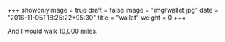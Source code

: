 +++
showonlyimage = true
draft = false
image = "img/wallet.jpg"
date = "2016-11-05T18:25:22+05:30"
title = "wallet"
weight = 0
+++

And I would walk 10,000 miles.

